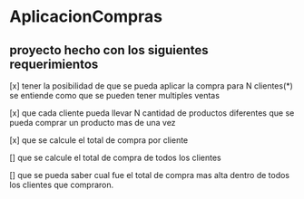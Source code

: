 # AplicacionCompras
## proyecto hecho con los siguientes requerimientos

[x] tener la posibilidad de que se pueda aplicar la compra para N clientes(*)  
    se entiende como que se pueden tener multiples ventas

[x] que cada cliente pueda llevar N cantidad de productos diferentes
    que se pueda comprar un producto mas de una vez

[x] que se calcule el total de compra por cliente

[] que se calcule el total de compra de todos los clientes

[] que se pueda saber cual fue el total de  compra mas alta dentro de todos los clientes que compraron.<!--  -->